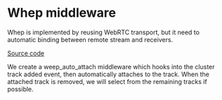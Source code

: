 # Whep middleware

Whep is implemented by reusing WebRTC transport, but it need to automatic binding between remote stream and receivers.

[Source code](https://github.com/8xFF/atm0s-media-server/blob/master/servers/media-server/src/server/webrtc/middleware/whep_auto_attach.rs)

We create a weep_auto_attach middleware which hooks into the cluster track added event, then automatically attaches to the track. When the attached track is removed, we will select from the remaining tracks if possible.
